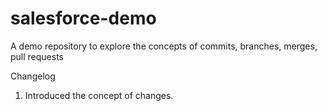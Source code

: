 # salesforce-demo
A demo repository to explore the concepts of commits, branches, merges, pull requests

Changelog
1.  Introduced the concept of changes.
